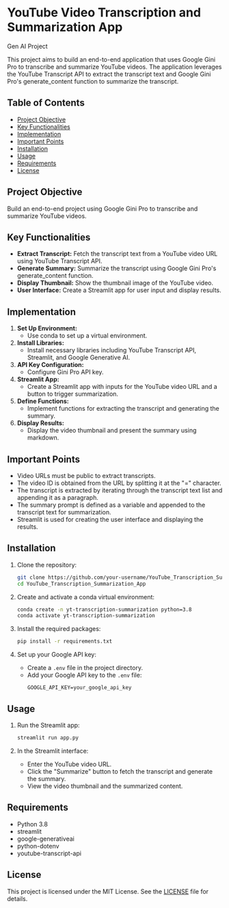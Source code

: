 # YouTube Video Transcription and Summarization App

Gen AI Project

This project aims to build an end-to-end application that uses Google Gini Pro to transcribe and summarize YouTube videos. The application leverages the YouTube Transcript API to extract the transcript text and Google Gini Pro's generate_content function to summarize the transcript. 

## Table of Contents
- [Project Objective](#project-objective)
- [Key Functionalities](#key-functionalities)
- [Implementation](#implementation)
- [Important Points](#important-points)
- [Installation](#installation)
- [Usage](#usage)
- [Requirements](#requirements)
- [License](#license)

## Project Objective

Build an end-to-end project using Google Gini Pro to transcribe and summarize YouTube videos.

## Key Functionalities
- **Extract Transcript:** Fetch the transcript text from a YouTube video URL using YouTube Transcript API.
- **Generate Summary:** Summarize the transcript using Google Gini Pro's generate_content function.
- **Display Thumbnail:** Show the thumbnail image of the YouTube video.
- **User Interface:** Create a Streamlit app for user input and display results.

## Implementation
1. **Set Up Environment:**
   - Use conda to set up a virtual environment.
2. **Install Libraries:**
   - Install necessary libraries including YouTube Transcript API, Streamlit, and Google Generative AI.
3. **API Key Configuration:**
   - Configure Gini Pro API key.
4. **Streamlit App:**
   - Create a Streamlit app with inputs for the YouTube video URL and a button to trigger summarization.
5. **Define Functions:**
   - Implement functions for extracting the transcript and generating the summary.
6. **Display Results:**
   - Display the video thumbnail and present the summary using markdown.

## Important Points
- Video URLs must be public to extract transcripts.
- The video ID is obtained from the URL by splitting it at the "=" character.
- The transcript is extracted by iterating through the transcript text list and appending it as a paragraph.
- The summary prompt is defined as a variable and appended to the transcript text for summarization.
- Streamlit is used for creating the user interface and displaying the results.

## Installation

1. Clone the repository:
    ```bash
    git clone https://github.com/your-username/YouTube_Transcription_Summarization_App.git
    cd YouTube_Transcription_Summarization_App
    ```

2. Create and activate a conda virtual environment:
    ```bash
    conda create -n yt-transcription-summarization python=3.8
    conda activate yt-transcription-summarization
    ```

3. Install the required packages:
    ```bash
    pip install -r requirements.txt
    ```

4. Set up your Google API key:
    - Create a `.env` file in the project directory.
    - Add your Google API key to the `.env` file:
      ```
      GOOGLE_API_KEY=your_google_api_key
      ```

## Usage

1. Run the Streamlit app:
    ```bash
    streamlit run app.py
    ```

2. In the Streamlit interface:
    - Enter the YouTube video URL.
    - Click the "Summarize" button to fetch the transcript and generate the summary.
    - View the video thumbnail and the summarized content.

## Requirements

- Python 3.8
- streamlit
- google-generativeai
- python-dotenv
- youtube-transcript-api

## License

This project is licensed under the MIT License. See the [LICENSE](LICENSE) file for details.
